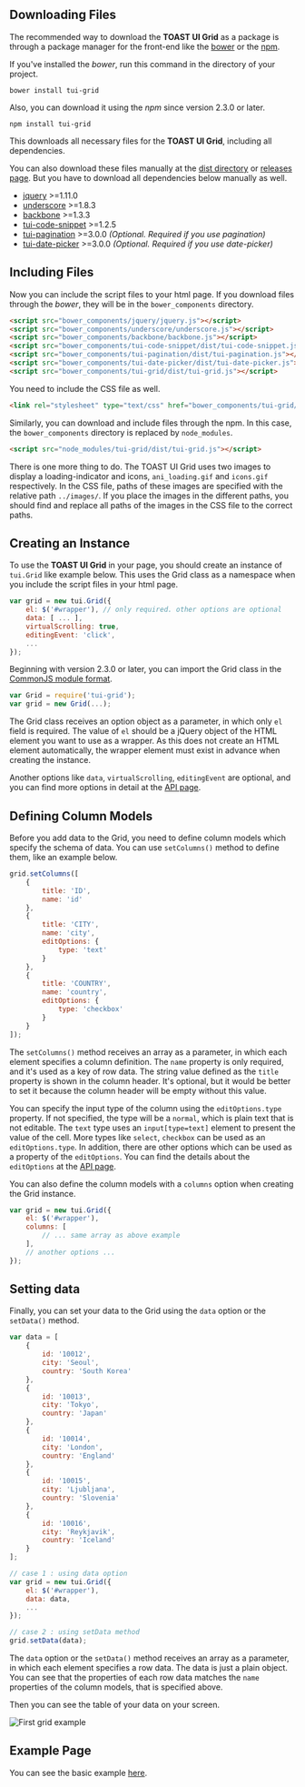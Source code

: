 ## Downloading Files

The recommended way to download the **TOAST UI Grid** as a package is through a package manager for the front-end like the [bower](http://bower.io) or the [npm](https://www.npmjs.com/).

If you've installed the *bower*, run this command in the directory of your project.

```
bower install tui-grid
```

Also, you can download it using the *npm* since version 2.3.0 or later. 

```
npm install tui-grid
```

This downloads all necessary files for the **TOAST UI Grid**, including all dependencies.

You can also download these files manually at the [dist directory](https://github.com/nhn/tui.grid/tree/production/dist) or [releases page](https://github.com/nhn/tui.grid/releases). But you have to download all dependencies below manually as well.

- [jquery](https://jquery.com/) >=1.11.0
- [underscore](http://underscorejs.org/) >=1.8.3
- [backbone](http://backbonejs.org/) >=1.3.3
- [tui-code-snippet](https://github.com/nhn/tui.code-snippet) >=1.2.5
- [tui-pagination](https://github.com/nhn/tui.pagination) >=3.0.0 *(Optional. Required if you use pagination)*
- [tui-date-picker](https://github.com/nhn/tui.date-picker) >=3.0.0 *(Optional. Required if you use date-picker)*


## Including Files

Now you can include the script files to your html page. If you download files through the *bower*, they will be in the `bower_components` directory.

```html
<script src="bower_components/jquery/jquery.js"></script>
<script src="bower_components/underscore/underscore.js"></script>
<script src="bower_components/backbone/backbone.js"></script>
<script src="bower_components/tui-code-snippet/dist/tui-code-snippet.js"></script>
<script src="bower_components/tui-pagination/dist/tui-pagination.js"></script>
<script src="bower_components/tui-date-picker/dist/tui-date-picker.js"></script>
<script src="bower_components/tui-grid/dist/tui-grid.js"></script>
```

You need to include the CSS file as well.

```html
<link rel="stylesheet" type="text/css" href="bower_components/tui-grid/dist/tui-grid.css" />
```

Similarly, you can download and include files through the npm. In this case, the `bower_components` directory is replaced by `node_modules`.

```html
<script src="node_modules/tui-grid/dist/tui-grid.js"></script>
```

There is one more thing to do. The TOAST UI Grid uses two images to display a loading-indicator and icons, `ani_loading.gif` and `icons.gif` respectively. In the CSS file, paths of these images are specified with the relative path `../images/`. If you place the images in the different paths, you should find and replace all paths of the images in the CSS file to the correct paths.

## Creating an Instance

To use the **TOAST UI Grid** in your page, you should create an instance of `tui.Grid` like example below. 
This uses the Grid class as a namespace when you include the script files in your html page.

```javascript
var grid = new tui.Grid({
    el: $('#wrapper'), // only required. other options are optional
    data: [ ... ],
    virtualScrolling: true,
    editingEvent: 'click',
    ...
});
```

Beginning with version 2.3.0 or later, you can import the Grid class in the [CommonJS module format](https://webpack.js.org/api/module-methods/#commonjs).

```js
var Grid = require('tui-grid');
var grid = new Grid(...);
```

The Grid class receives an option object as a parameter, in which only `el` field is required. The value of `el` should be a jQuery object of the HTML element you want to use as a wrapper. As this does not create an HTML element automatically, the wrapper element must exist in advance when creating the instance.

Another options like `data`, `virtualScrolling`, `editingEvent` are optional, and you can find more options in detail at the [API page](https://nhn.github.io/tui.grid/latest).

## Defining Column Models

Before you add data to the Grid, you need to define column models which specify the schema of data. You can use `setColumns()` method to define them, like an example below.

```javascript
grid.setColumns([
    {
        title: 'ID',
        name: 'id'
    },
    {
        title: 'CITY',
        name: 'city',
        editOptions: {
            type: 'text'    
        }    
    },
    {
        title: 'COUNTRY',
        name: 'country',
        editOptions: {
            type: 'checkbox'    
        }
    }
]);
```

The `setColumns()` method receives an array as a parameter, in which each element specifies a column definition.
The `name` property is only required, and it's used as a key of row data. The string value defined as the `title` property is shown in the column header. It's optional, but it would be better to set it because the column header will be empty without this value.

You can specify the input type of the column using the `editOptions.type` property. If not specified, the type will be a `normal`, which is plain text that is not editable. The `text` type uses an `input[type=text]` element to present the value of the cell. More types like `select`, `checkbox` can be used as an `editOptions.type`. In addition, there are other options which can be used as a property of the `editOptions`. You can find the details about the `editOptions` at the [API page](https://nhn.github.io/tui.grid/latest).

You can also define the column models with a `columns` option when creating the Grid instance.

```javascript
var grid = new tui.Grid({
    el: $('#wrapper'),
    columns: [
        // ... same array as above example
    ],
    // another options ...
});
```

## Setting data

Finally, you can set your data to the Grid using the `data` option or the `setData()` method.

```javascript
var data = [
    {
        id: '10012',
        city: 'Seoul',
        country: 'South Korea'
    },
    {
        id: '10013',
        city: 'Tokyo',
        country: 'Japan'    
    },
    {
        id: '10014',
        city: 'London',
        country: 'England'
    },
    {
        id: '10015',
        city: 'Ljubljana',
        country: 'Slovenia'
    },
    {
        id: '10016',
        city: 'Reykjavik',
        country: 'Iceland'
    }
];

// case 1 : using data option
var grid = new tui.Grid({
    el: $('#wrapper'),
    data: data,
    ...
});

// case 2 : using setData method
grid.setData(data);
```

The `data` option or the `setData()` method receives an array as a parameter, in which each element specifies a row data. The data is just a plain object. You can see that the properties of each row data matches the `name` properties of the column models, that is specified above.

Then you can see the table of your data on your screen.

![First grid example](https://cloud.githubusercontent.com/assets/12269489/13629114/2d2469ee-e61a-11e5-9aaa-fdcce5d428c0.png)


## Example Page

You can see the basic example [here](https://nhn.github.io/tui.grid/latest/tutorial-example01-basic).
